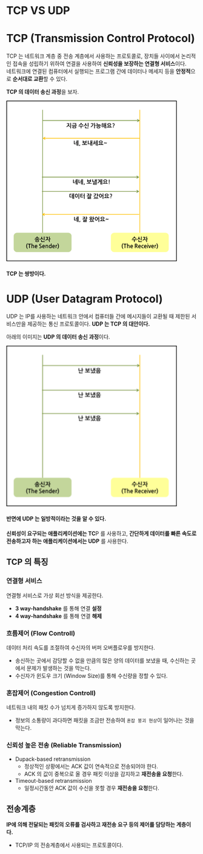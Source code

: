 # TCP VS UDP

# TCP (Transmission Control Protocol)
TCP 는 네트워크 계층 중 전송 계층에서 사용하는 프로토콜로, 장치들 사이에서 논리적인 접속을 성립하기 위하여 연결을 사용하여 <b>신뢰성을 보장하는 연결형 서비스</b>이다.   
네트워크에 연결된 컴퓨터에서 실행되는 프로그램 간에 데이터나 메세지 등을 <b>안정적</b>으로 <b>순서대로 교환</b>할 수 있다.

<b>TCP 의 데이터 송신 과정</b>을 보자.

<img src="Image/../../Image/2018-02-04-network-tcp-udp-tcpip-2.png" style="width : 450px">

#### TCP 는 쌍방이다.    

# UDP (User Datagram Protocol)
UDP 는 IP를 사용하는 네트워크 안에서 컴퓨터들 간에 메시지들이 교환될 때 제한된 서비스만을 제공하는 통신 프로토콜이다. <b>UDP 는 TCP 의 대안이다.</b>

아래의 이미지는 <b>UDP 의 데이터 송신 과정</b>이다.

<img src="Image/../../Image/2018-02-04-network-tcp-udp-tcpip-3.png" style="width : 450px">

#### 반면에 UDP 는 일방적이라는 것을 알 수 있다.

<b>신뢰성이 요구되는 애플리케이션에는 TC</b>P 를 사용하고, <b>간단하게 데이터를 빠른 속도로 전송하고자 하는 애플리케이션에서는 UDP</b> 를 사용한다.


## TCP 의 특징

### 연결형 서비스
연결형 서비스로 가상 회선 방식을 제공한다.

- <b>3 way-handshake</b> 를 통해 연결 <b>설정</b>
- <b>4 way-handshake</b> 를 통해 연결 <b>해제</b>

### 흐름제어 (Flow Controll)
데이터 처리 속도를 조절하여 수신자의 버퍼 오버플로우를 방지한다.

- 송신하는 곳에서 감당할 수 없을 만큼의 많은 양의 데이터를 보냈을 때, 수신하는 곳에서 문제가 발생하는 것을 막는다.
- 수신자가 윈도우 크기 (Window Size)를 통해 수신량을 정할 수 있다.

### 혼잡제어 (Congestion Controll)
네트워크 내의 패킷 수가 넘치게 증가하지 않도록 방지한다.

- 정보의 소통량이 과다하면 패킷을 조금만 전송하여 ```혼잡 붕괴 현상```이 일어나는 것을 막는다.

### 신뢰성 높은 전송 (Reliable Transmission)
- Dupack-based retransmission
    - 정상적인 상황에서는 ACK 값이 연속적으로 전송되어야 한다.
    - ACK 의 값이 중복으로 올 경우 패킷 이상을 감지하고 <b>재전송을 요청</b>한다.
- Timeout-based retransmission
    - 일정시간동안 ACK 값이 수신을 못할 경우 <b>재전송을 요청</b>한다.

## 전송계층
<b>IP에 의해 전달되는 패킷의 오류를 검사하고 재전송 요구 등의 제어를 담당하는 계층이다.</b>

- TCP/IP 의 전송계층에서 사용되는 프로토콜이다.